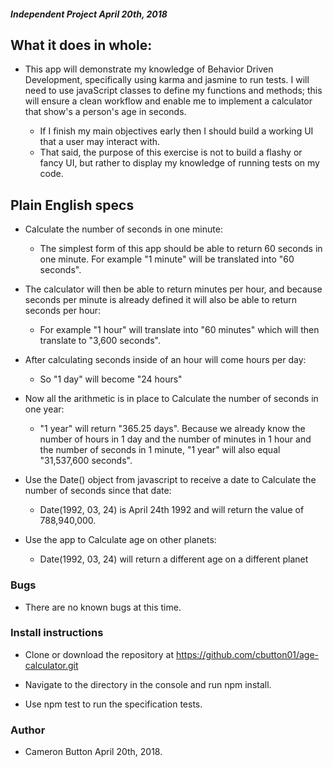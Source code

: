 ##### Independent Project April 20th, 2018 #####

## What it does in whole:

  * This app will demonstrate my knowledge of Behavior Driven Development, specifically using karma and jasmine to run tests.  I will need to use javaScript classes to define my functions and methods; this will ensure a clean workflow and enable me to implement a calculator that show's a person's age in seconds.

    * If I finish my main objectives early then I should build a working UI that a user may interact with.
    * That said, the purpose of this exercise is not to build a flashy or fancy UI, but rather to display my knowledge of running tests on my code.

## Plain English specs

  * Calculate the number of seconds in one minute:

    * The simplest form of this app should be able to return 60 seconds in one minute. For example "1 minute" will be translated into "60 seconds".


  * The calculator will then be able to return minutes per hour, and because seconds per minute is already defined it will also be able to return seconds per hour:

    * For example "1 hour" will translate into "60 minutes" which will then translate to "3,600 seconds".


  * After calculating seconds inside of an hour will come hours per day:

    * So "1 day" will become "24 hours"


  * Now all the arithmetic is in place to Calculate the number of seconds in one year:

    * "1 year" will return "365.25 days".  Because we already know the number of hours in 1 day and the number of minutes in 1 hour and the number of seconds in 1 minute, "1 year" will also equal "31,537,600 seconds".


  * Use the Date() object from javascript to receive a date to Calculate the number of seconds since that date:

    *  Date(1992, 03, 24) is April 24th 1992 and will return the value of 788,940,000.

  * Use the app to Calculate age on other planets:

    * Date(1992, 03, 24) will return a different age on a different planet


### Bugs

 * There are no known bugs at this time.


### Install instructions

  * Clone or download the repository at https://github.com/cbutton01/age-calculator.git

  * Navigate to the directory in the console and run npm install.

  * Use npm test to run the specification tests.


### Author

  * Cameron Button April 20th, 2018.
